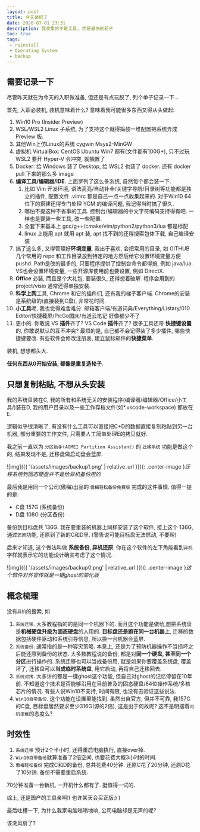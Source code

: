 ```yaml
---
layout: post
title: 今天装机了
date: 2020-07-01 23:31
description: 我收集的不是工具, 而是最快的轮子
toc: true
tags:
 - reinstall
 - Operating System
 - backup
---
```


## 需要记录一下

尽管昨天就在为今天的入职做准备, 但还是有点玩脱了, 列个单子记录一下...

首先, 入职必装机, 装机意味着什么? 意味着我可能很多东西又得从头做起:

1. Win10 Pro (Insider Preview)
2. WSL/WSL2 Linux 子系统, 为了支持这个就得捣鼓一堆配置把系统弄成 Preview 版.
3. 其他Win上仿Linux的系统 cygwin Msys2-MinGW
4. 虚拟机 VirtualBox: CentOS Ubuntu Win7 都有(文件都有100G+), 只不过玩 WSL2 要开 Hyper-V 会冲突, 就搁置了
5. Docker: 给 Windows 装了 Desktop, 给 WSL2 也装了 docker. 还有 docker pull 下来的那么多 image
6. **编译工具/编辑器/IDE**. 上面罗列了这么多系统, 自然每个都会装一下. 
   1. 比如 Vim 开发环境, 语法高亮/自动补全/关键字导航/目录树等功能都是独立的插件, 配置文件 .vimrc 都是自己一点一点收集起来的. 对于Win10 64位下的搭建还得专门处理 YCM 的编译问题, 我记得当时搞了很久. 
   2. 哪怕不提这种不省事的工具. 控制台/编辑器的中文字符编码支持得有吧. 一样也是要装一些工具, 改一些配置.
   3. 全套下来基本上 gcc/g++/cmake/vim/python2/python3/lua 都是标配
   4. linux 上能用 apt 就用 apt 装, apt 找不到的还得搜索包体下载, 自己编译安装
7. 搞了这么多, 又得管理好**环境变量**. 我出于喜欢, 会把常用的目录, 如 GITHUB 几个常用的 repo 和工作目录放到特定的地方然后给它设置环境变量方便 pushd. Path是改的最多的, 只要程序提供了控制台命令都得搞, 例如 java/lua. VS也会设置环境变量, 一些开源库使用前也要设置, 例如 DirectX. 
8. **Office** 必装, 而且是个大礼包, 要装很久, 还得想着破解. 程序会用到的 project/visio 通常还得单独安装.
9. **科学上网**工具, Chrome 和它的插件们, 还有我的梯子客户端. Chrome的安装是系统级的(直接装到C盘), 非常花时间.
10. **小工具**呢, 我也觉得难舍难分. 邮箱客户端/有道词典/Everything/Listary/010 Editor/快捷截屏/PicGo图床/有道云笔记 好像都少不了
11. 更小的. 你敢说 VS **插件**齐了? VS Code **插件**齐了? 很多工具还带 **快捷键设置** 的, 你敢说默认的互不冲突? 最烦的是, 自己都不会记得装了多少插件, 哪些快捷键要改. 有些软件会修改注册表, 建立鼠标邮件的**快捷菜单**.

装机, 想想都头大.

**任何东西从0开始安装, 都像是重复造轮子.**

## 只想复制粘贴, 不想从头安装

我的系统盘装在C, 我的所有和系统无关的安装程序(编译器/编辑器/Office/小工具/)装在D, 我的用户目录以及一些工作存档文件(如*.vscode-workspace) 都放在E.

逻辑似乎很清晰了, 有没有什么工具可以直接把C+D的数据直接复制粘贴到另一台机器, 部分重要的工作文件, 只需要人工简单处理E的拷贝就好.

我之前一直以为 `分区助手(AOMEI Partition Assistant)` 的 `迁移系统` 功能是做这个的, 结果发现不是, 迁移盘做启动盘会蓝屏.

![img]({{ '/assets/images/backup1.png' | relative_url }}){: .center-image }*迁移系统到固态硬盘并不是给异机备份用的*

最后我是用同一个公司(傲梅)出品的 `傲梅轻松备份免费版` 完成的这件事情. 值得一提的是:

- C盘 157G (系统备份)
- D盘 108G (分区备份)

备份到目标盘共 136G. 我在要重装的机器上同样安装了这个软件, 接上这个 136G, 通过`还原`功能, 还原到了新的C和D里. (警告说可能目标盘无法启动, 不要理)

后来才知道, 这个做法叫做 **系统备份, 异机还原**. 你在这个软件的左下角能看到`异机`字样就表示它的功能设计确实考虑了这个情况.

![img]({{ '/assets/images/backup0.png' | relative_url }}){: .center-image }*这个软件对外宣传就是一键ghost的简化版*

## 概念梳理

没有`异机`的搜索, 如 

1. `系统迁移`. 大多教程指的的是同一个机器下的. 而且这个功能是做给,想把系统盘是**机械硬盘升级为固态硬盘**的人用的. **目标盘还是跑在同一台机器上**, 迁移的数据包括硬件驱动和系统引导信息, 所以换一台机器会蓝屏. 
2. `系统备份`. 通常指的是一种容灾策略. 本意上, 还是为了预防机器操作不当损坏之后能还原到备份的状态. 大多数教程说的备份, 都是对**同一个硬盘, 甚至同一个分区**进行操作的. 系统迁移也可以当成备份用, 就是如果你要覆盖系统盘, 覆盖坏了, 迁移盘可以**当成临时系统盘**, 用它启动, 再将自己迁移回去.
3. `系统对拷`. 大多讲的都是一键ghost这个功能, 但自己对ghost的记忆停留在10年前. 不知道这个技术是否能够沿用在目前普及的固态硬盘/64位操作系统/多核芯片的情况. 有些人说Win10不支持, 时间有限, 也没有去验证这些说法.
4. `Win10自带备份`. 这个功能在设置里能找到. 虽然出自官方, 但并不可靠, 我157G的C盘, 目标盘居然要求至少316G(源的2倍), 这是出于何故呢? 这不是明摆着`司机拒载`的态度么?

## 时效性

1. `系统迁移` 预计2个半小时, 还得重启电脑执行, 直接over掉.
2. `Win10自带备份`就算准备了2倍空间, 也要花费大概3小时的时间.
3. `傲梅轻松备份` 完成C和D的备份, 总共花费40分钟. 还原C花了20分钟,  还原D花了10分钟. 备份不需要重启系统.

70分钟准备一台新机, 一开机什么都有了. 挺值得一试的.

综上, 还是国产的工具亲啊!( 也许某天会买正版:) )

最后吐槽一下, 为什么我家电脑嗡嗡地响, 公司电脑却是无声的呢?

该洗风扇了?